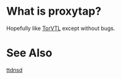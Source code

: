 What is proxytap?
================
Hopefully like [TorVTL](http://www.artifex.org/~jarusl/TorVTL/) except
without bugs.

See Also
========
[ttdnsd](http://www.mulliner.org/collin/ttdnsd.php)

